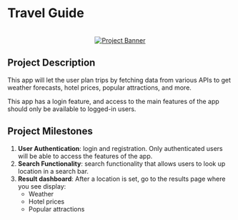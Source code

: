 # Travel Guide

<div align="center">
  <br />
    <a href="https://github.com/Damieee/Trip-Guide.git" target="_blank">
      <img src="tripguide.png" alt="Project Banner">
    </a>
  <br />


</div>

## Project Description

This app will let the user plan trips by fetching data from various APIs to get weather forecasts, hotel prices, popular attractions, and more.

This app has a login feature, and access to the main features of the app should only be available to logged-in users.

## Project Milestones

1. **User Authentication**: login and registration. Only authenticated users will be able to access the features of the app.
2. **Search Functionality**: search functionality that allows users to look up location in a search bar.
3. **Result dashboard**: After a location is set, go to the results page where you see display:
    - Weather
    - Hotel prices
    - Popular attractions

